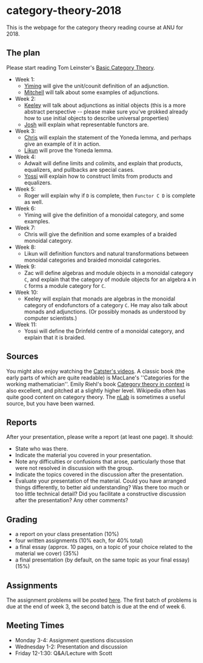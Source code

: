 # category-theory-2018

This is the webpage for the category theory reading course at ANU for 2018. 

The plan
---
Please start reading Tom Leinster's [Basic Category Theory](https://arxiv.org/pdf/1612.09375.pdf).

* Week 1:
    * [Yiming](Week1-Yiming.pdf) will give the unit/counit definition of an adjunction.
    * [Mitchell](Week1-Mitchell.pdf) will talk about some examples of adjunctions.
* Week 2:
    * [Keeley](Week2-Keeley.pdf) will talk about adjunctions as initial objects (this is a more abstract perspective -- please make sure you've grokked already how to use initial objects to describe universal properties)
    * [Josh](Week2-Josh.pdf) will explain what representable functors are.
* Week 3:
    * [Chris](Week3-Chris.pdf) will explain the statement of the Yoneda lemma, and perhaps give an example of it in action.
    * [Likun](Week3-Likun.pdf) will prove the Yoneda lemma.
* Week 4:
    * Adwait will define limits and colimits, and explain that products, equalizers, and pullbacks are special cases.
    * [Yossi](Week4-Yossi.pdf) will explain how to construct limits from products and equalizers.
* Week 5:
    * Roger will explain why if `D` is complete, then `Functor C D` is complete as well.
* Week 6:
    * Yiming will give the definition of a monoidal category, and some examples.
* Week 7:
    * Chris will give the definition and some examples of a braided monoidal category.
* Week 8:
    * Likun will definition functors and natural transformations between monoidal categories and braided monoidal categories.
* Week 9:
    * Zac will define algebras and module objects in a monoidal category `C`, and explain that the category of module objects for an algebra `A` in `C` forms a module category for `C`.
* Week 10:
    * Keeley will explain that monads are algebras in the monoidal category of endofunctors of a category `C`. He may also talk about monads and adjunctions. (Or possibly monads as understood by computer scientists.)
* Week 11:
    * Yossi will define the Drinfeld centre of a monoidal category, and explain that it is braided.

Sources
---
You might also enjoy watching the [Catster's videos](https://www.youtube.com/user/TheCatsters).  A classic book (the early parts of which are quite readable) is MacLane's ''Categories for the working mathematician''. Emily Riehl's book [Category theory in context](http://www.math.jhu.edu/~eriehl/context.pdf) is also excellent, and pitched at a slightly higher level. Wikipedia often has quite good content on category theory. The [nLab](https://ncatlab.org/nlab/show/HomePage) is sometimes a useful source, but you have been warned.


Reports
---
After your presentation, please write a report (at least one page). It should:
* State who was there.
* Indicate the material you covered in your presentation.
* Note any difficulties or confusions that arose, particularly those that were not resolved in discussion with the group.
* Indicate the topics covered in the discussion after the presentation.
* Evaluate your presentation of the material. Could you have arranged things differently, to better aid understanding? Was there too much or too little technical detail? Did you facilitate a constructive discussion after the presentation? Any other comments?

Grading
---
* a report on your class presentation (10%)
* four written assignments (10% each, for 40% total)
* a final essay (approx. 10 pages, on a topic of your choice related to the material we cover) (35%)
* a final presentation (by default, on the same topic as your final essay) (15%)

Assignments
---
The assignment problems will be posted [here](https://github.com/semorrison/category-theory-2018/blob/master/Assignments.pdf). 
The first batch of problems is due at the end of week 3, the second batch is due at the end of week 6. 

Meeting Times
---
* Monday 3-4: Assignment questions discussion
* Wednesday 1-2: Presentation and discussion
* Friday 12-1:30: Q&A/Lecture with Scott
